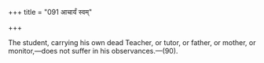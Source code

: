 +++
title = "091 आचार्यं स्वम्"

+++

The student, carrying his own dead Teacher, or tutor, or father, or mother, or monitor,—does not suffer in his observances.—(90).